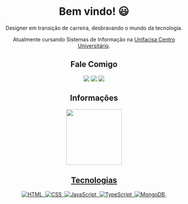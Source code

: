 <h1 align="center">Bem vindo! 😃</h1>
<p align="center">Designer em transição de carreira, desbravando o mundo da tecnologia.<p>
<p align="center">Atualmente cursando Sistemas de Informação na <a href="https://unifacisa.edu.br/graduacao/sistemas-de-informacao/">Unifacisa Centro Universitário</a>.</p>
  
<h2 align="center">Fale Comigo</h2>
<div align="center"> 
  <a href="mailto:ramonmontenegro.png@gmail.com"><img src= "https://img.shields.io/badge/E--mail-D14836?style=for-the-badge&logo=gmail&logoColor=white" target="_blank"></a>
  <a href="https://www.instagram.com/ramon.monttenegro/" target="_blank"><img src="https://img.shields.io/badge/-Instagram-%23E4405F?style=for-the-badge&logo=instagram&logoColor=white"></a>
  <a href="https://www.linkedin.com/in/ramon-montenegro/" target="_blank"><img src="https://img.shields.io/badge/-LinkedIn-%230077B5?style=for-the-badge&logo=linkedin&logoColor=white"></a> 
</div>

<h2 align="center">Informações</h2>
<div align="center">
  <a href="https://github.com/ramonmontenegropng">
  <img height="150" src="https://github-readme-stats.vercel.app/api?username=ramonmontenegropng&show_icons=true&theme=dracula&include_all_commits=true&count_private=true"/>

## Tecnologias
![HTML](https://img.shields.io/badge/HTML5-E34F26?style=for-the-badge&logo=html5&logoColor=white)&nbsp;
![CSS](https://img.shields.io/badge/CSS3-1572B6?style=for-the-badge&logo=css3&logoColor=white)&nbsp;
![JavaScript](https://img.shields.io/badge/JavaScript-F7DF1E?style=for-the-badge&logo=javascript&logoColor=black)&nbsp;
![TypeScript](https://img.shields.io/badge/TypeScript-007ACC?style=for-the-badge&logo=typescript&logoColor=white)&nbsp;
![MongoDB](https://img.shields.io/badge/MongoDB-4EA94B?style=for-the-badge&logo=mongodb&logoColor=white)&nbsp;
